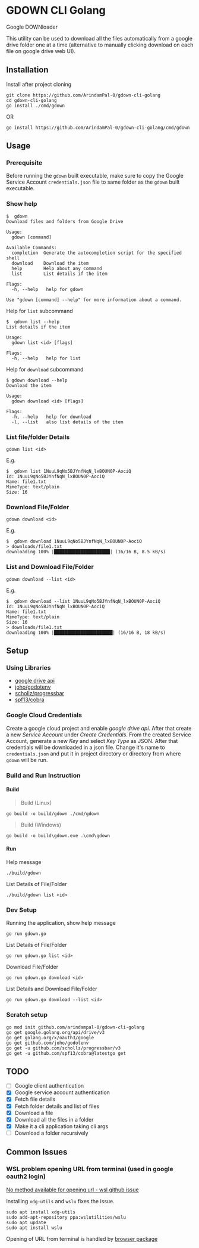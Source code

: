 # GDOWN CLI Golang

Google DOWNloader

This utility can be used to download all the files automatically from a google drive folder one at a time (alternative to manually clicking download on each file on google drive web UI).

## Installation

Install after project cloning

```shell
git clone https://github.com/ArindamPal-0/gdown-cli-golang
cd gdown-cli-golang
go install ./cmd/gdown
```

OR

```shell
go install https://github.com/ArindamPal-0/gdown-cli-golang/cmd/gdown
```

## Usage

### Prerequisite

Before running the `gdown` built executable, make sure to copy the Google Service Account `credentials.json` file to same folder as the `gdown` built executable.

### Show help

```shell
$  gdown
Download files and folders from Google Drive

Usage:
  gdown [command]

Available Commands:
  completion  Generate the autocompletion script for the specified shell
  download    Download the item
  help        Help about any command
  list        List details if the item

Flags:
  -h, --help   help for gdown

Use "gdown [command] --help" for more information about a command.
```

Help for `list` subcommand

```shell
$  gdown list --help
List details if the item

Usage:
  gdown list <id> [flags]

Flags:
  -h, --help   help for list
```

Help for `download` subcommand

```shell
$ gdown download --help
Download the item

Usage:
  gdown download <id> [flags]

Flags:
  -h, --help   help for download
  -l, --list   also list details of the item
```

### List file/folder Details

```shell
gdown list <id>
```

E.g.

```shell
$  gdown list 1NuuL9qNo5BJYnfNqN_lxBOUN0P-AociQ
Id: 1NuuL9qNo5BJYnfNqN_lxBOUN0P-AociQ
Name: file1.txt
MimeType: text/plain
Size: 16
```

### Download File/Folder

```shell
gdown download <id>
```

E.g.

```shell
$  gdown download 1NuuL9qNo5BJYnfNqN_lxBOUN0P-AociQ
> downloads/file1.txt
downloading 100% |█████████████████████| (16/16 B, 8.5 kB/s)
```

### List and Download File/Folder

```shell
gdown download --list <id>
```

E.g.

```shell
$  gdown download --list 1NuuL9qNo5BJYnfNqN_lxBOUN0P-AociQ
Id: 1NuuL9qNo5BJYnfNqN_lxBOUN0P-AociQ
Name: file1.txt
MimeType: text/plain
Size: 16
> downloads/file1.txt
downloading 100% |██████████████████████| (16/16 B, 18 kB/s)
```

## Setup

### Using Libraries

- [google drive api](https://developers.google.com/drive/api/quickstart/go)
- [joho/godotenv](https://github.com/joho/godotenv)
- [schollz/progressbar](https://github.com/schollz/progressbar)
- [spf13/cobra](https://github.com/spf13/cobra)

### Google Cloud Credentials

Create a google cloud project and enable *google drive api*. After that create a new *Service Account* under *Create Credentials*. From the created Service Account, generate a new *Key* and select *Key Type* as JSON. After that credentials will be downloaded in a json file. Change it's name to `credentials.json` and put it in project directory or directory from where `gdown` will be run.

### Build and Run Instruction

#### Build

> Build (Linux)

```shell
go build -o build/gdown ./cmd/gdown
```

> Build (Windows)

```shell
go build -o build\gdown.exe .\cmd\gdown
```

#### Run

Help message

```shell
./build/gdown
```

List Details of File/Folder

```shell
./build/gdown list <id>
```

### Dev Setup

Running the application, show help message

```shell
go run gdown.go
```

List Details of File/Folder

```shell
go run gdown.go list <id>
```

Download File/Folder

```shell
go run gdown.go download <id>
```

List Details and Download File/Folder

```shell
go run gdown.go download --list <id>
```

### Scratch setup

```shell
go mod init github.com/arindampal-0/gdown-cli-golang
go get google.golang.org/api/drive/v3
go get golang.org/x/oauth3/google
go get github.com/joho/godotenv
go get -u github.com/schollz/progressbar/v3
go get -u github.com/spf13/cobra@latestgo get 
```

## TODO

- [ ] Google client authentication
- [x] Google service account authentication
- [x] Fetch file details
- [x] Fetch folder details and list of files
- [x] Download a file
- [x] Download all the files in a folder
- [x] Make it a cli application taking cli args
- [ ] Download a folder recursively

## Common Issues

### WSL problem opening URL from terminal (used in google oauth2 login)

[No method available for opening url - wsl github issue](https://github.com/microsoft/WSL/issues/8892)

Installing `xdg-utils` and `wslu` fixes the issue.

```shell
sudo apt install xdg-utils
sudo add-apt-repository ppa:wslutilities/wslu
sudo apt update
sudo apt install wslu
```

Opening of URL from terminal is handled by [browser package](https://github.com/pkg/browser)
